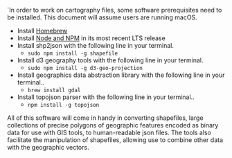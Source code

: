 `In order to work on cartography files, some software prerequisites need to be installed. This document will assume users are running macOS.

- Install [Homebrew](http://brew.sh)
- Install [Node and NPM](https://nodejs.org/en/) in its most recent LTS release
- Install shp2json with the following line in your terminal.
    - ```sudo npm install -g shapefile ```
- Install d3 geography tools with the following line in your terminal.
    - ```sudo npm install -g d3-geo-projection```
- Install geographics data abstraction library with the following line in your terminal..
    - ```brew install gdal```
- Install topojson parser with the following line in your terminal..
    - ```npm install -g topojson```
    
All of this software will come in handy in converting shapefiles, large collections of precise polygons of geographic features encoded as binary data for use with GIS tools, to human-readable json files. The tools also facilitate the manipulation of shapefiles, allowing use to combine other data with the geographic vectors.
